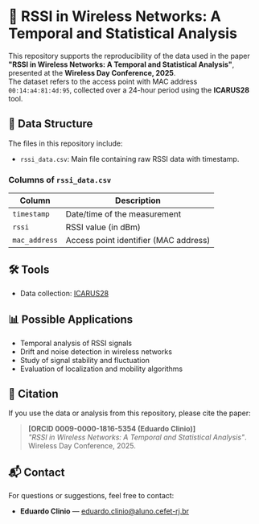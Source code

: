 # 📶 RSSI in Wireless Networks: A Temporal and Statistical Analysis

This repository supports the reproducibility of the data used in the paper **"RSSI in Wireless Networks: A Temporal and Statistical Analysis"**, presented at the **Wireless Day Conference, 2025**.  
The dataset refers to the access point with MAC address `00:14:a4:81:4d:95`, collected over a 24-hour period using the **ICARUS28** tool.

## 📁 Data Structure

The files in this repository include:

- `rssi_data.csv`: Main file containing raw RSSI data with timestamp.

### Columns of `rssi_data.csv`

| Column        | Description                              |
|---------------|------------------------------------------|
| `timestamp`   | Date/time of the measurement              |
| `rssi`        | RSSI value (in dBm)                       |
| `mac_address` | Access point identifier (MAC address)     |

## 🛠️ Tools

- Data collection: [ICARUS28](https://github.com/your-link)

## 📊 Possible Applications

- Temporal analysis of RSSI signals  
- Drift and noise detection in wireless networks  
- Study of signal stability and fluctuation  
- Evaluation of localization and mobility algorithms  

## 📜 Citation

If you use the data or analysis from this repository, please cite the paper:

> **[ORCID 0009-0000-1816-5354 (Eduardo Clinio)]**  
> *"RSSI in Wireless Networks: A Temporal and Statistical Analysis"*. Wireless Day Conference, 2025.

## 📬 Contact

For questions or suggestions, feel free to contact:

- **Eduardo Clinio** — [eduardo.clinio@aluno.cefet-rj.br](mailto:eduardo.clinio@aluno.cefet-rj.br)
